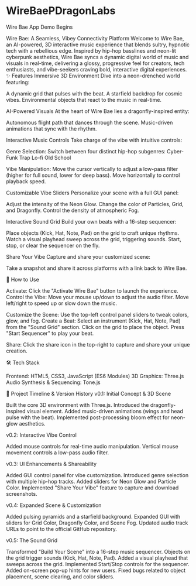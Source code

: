 # WireBaePDragonLabs
Wire Bae App Demo Begins

Wire Bae: A Seamless, Vibey Connectivity Platform
Welcome to Wire Bae, an AI-powered, 3D interactive music experience that blends sultry, hypnotic tech with a rebellious edge. Inspired by hip-hop basslines and neon-lit cyberpunk aesthetics, Wire Bae syncs a dynamic digital world of music and visuals in real-time, delivering a glossy, progressive feel for creators, tech enthusiasts, and vibe-seekers craving bold, interactive digital experiences.
✨ Features
Immersive 3D Environment
Dive into a neon-drenched world featuring:

A dynamic grid that pulses with the beat.
A starfield backdrop for cosmic vibes.
Environmental objects that react to the music in real-time.

AI-Powered Visuals
At the heart of Wire Bae lies a dragonfly-inspired entity:

Autonomous flight path that dances through the scene.
Music-driven animations that sync with the rhythm.

Interactive Music Controls
Take charge of the vibe with intuitive controls:

Genre Selection: Switch between four distinct hip-hop subgenres:
Cyber-Funk
Trap
Lo-fi
Old School


Vibe Manipulation:
Move the cursor vertically to adjust a low-pass filter (higher for full sound, lower for deep bass).
Move horizontally to control playback speed.



Customizable Vibe Sliders
Personalize your scene with a full GUI panel:

Adjust the intensity of the Neon Glow.
Change the color of Particles, Grid, and Dragonfly.
Control the density of atmospheric Fog.

Interactive Sound Grid
Build your own beats with a 16-step sequencer:

Place objects (Kick, Hat, Note, Pad) on the grid to craft unique rhythms.
Watch a visual playhead sweep across the grid, triggering sounds.
Start, stop, or clear the sequencer on the fly.

Share Your Vibe
Capture and share your customized scene:

Take a snapshot and share it across platforms with a link back to Wire Bae.

🚀 How to Use

Activate: Click the "Activate Wire Bae" button to launch the experience.
Control the Vibe:
Move your mouse up/down to adjust the audio filter.
Move left/right to speed up or slow down the music.


Customize the Scene: Use the top-left control panel sliders to tweak colors, glow, and fog.
Create a Beat:
Select an instrument (Kick, Hat, Note, Pad) from the "Sound Grid" section.
Click on the grid to place the object.
Press "Start Sequencer" to play your beat.


Share: Click the share icon in the top-right to capture and share your unique creation.

🛠 Tech Stack

Frontend: HTML5, CSS3, JavaScript (ES6 Modules)
3D Graphics: Three.js
Audio Synthesis & Sequencing: Tone.js

📅 Project Timeline & Version History
v0.1: Initial Concept & 3D Scene

Built the core 3D environment with Three.js.
Introduced the dragonfly-inspired visual element.
Added music-driven animations (wings and head pulse with the beat).
Implemented post-processing bloom effect for neon-glow aesthetics.

v0.2: Interactive Vibe Control

Added mouse controls for real-time audio manipulation.
Vertical mouse movement controls a low-pass audio filter.

v0.3: UI Enhancements & Shareability

Added GUI control panel for vibe customization.
Introduced genre selection with multiple hip-hop tracks.
Added sliders for Neon Glow and Particle Color.
Implemented "Share Your Vibe" feature to capture and download screenshots.

v0.4: Expanded Scene & Customization

Added pulsing pyramids and a starfield background.
Expanded GUI with sliders for Grid Color, Dragonfly Color, and Scene Fog.
Updated audio track URLs to point to the official GitHub repository.

v0.5: The Sound Grid

Transformed "Build Your Scene" into a 16-step music sequencer.
Objects on the grid trigger sounds (Kick, Hat, Note, Pad).
Added a visual playhead that sweeps across the grid.
Implemented Start/Stop controls for the sequencer.
Added on-screen pop-up hints for new users.
Fixed bugs related to object placement, scene clearing, and color sliders.
